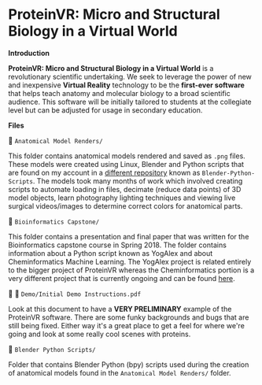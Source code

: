 # ProteinVR: Micro and Structural Biology in a Virtual World

**Introduction**


**ProteinVR: Micro and Structural Biology in a Virtual World** is a revolutionary scientific undertaking. We seek to leverage the power of new and inexpensive **Virtual Reality** technology to be the **first-ever software** that helps teach anatomy and molecular biology to a broad scientific audience. This software will be initially tailored to students at the collegiate level but can be adjusted for usage in secondary education. 

**Files**

:file_folder: `Anatomical Model Renders/`

This folder contains anatomical models rendered and saved as `.png` files. These models were created using Linux, Blender and Python scripts that are found on my account in a [different repository](https://github.com/YogiOnBioinformatics/Blender-Python-Scripts) known as `Blender-Python-Scripts`. The models took many months of work which involved creating scripts to automate loading in files, decimate (reduce data points) of 3D model objects, learn photography lighting techniques and viewing live surgical videos/images to determine correct colors for anatomical parts.

:file_folder: `Bioinformatics Capstone/` 

This folder contains a presentation and final paper that was written for the Bioinformatics capstone course in Spring 2018. The folder contains information about a Python script known as YogAlex and about Cheminformatics Machine Learning. The YogAlex project is related entirely to the bigger project of ProteinVR whereas the Cheminformatics portion is a very different project that is currently ongoing and can be found [here](https://github.com/YogiOnBioinformatics/ChemInformatics-Machine-Learning-with-NNScore-2.0). 

:file_folder: :scroll: `Demo/Initial Demo Instructions.pdf`

Look at this document to have a **VERY PRELIMINARY** example of the ProteinVR software. There are some funky backgrounds and bugs that are still being fixed. Either way it's a great place to get a feel for where we're going and look at some really cool scenes with proteins. 

:file_folder: `Blender Python Scripts/`

Folder that contains Blender Python (bpy) scripts used during the creation of anatomical models found in the `Anatomical Model Renders/` folder.




